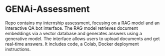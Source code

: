 # GENAi-Assessment
Repo contains my internship assessment, focusing on a RAG model and an Interactive QA bot interface. The RAG model retrieves document embeddings via a vector database and generates answers using a generative model. The interface allows users to upload documents and get real-time answers. It includes code, a Colab, Docker deployment instructions.
